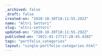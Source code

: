 ```yaml
---
_archived: false
_draft: false
created-on: "2020-10-30T18:11:55.292Z"
name: "Altri Settori"
slug: "altri-settori"
updated-on: "2020-10-30T18:11:55.292Z"
published-on: "2021-01-17T17:28:45.430Z"
tags: "portfolio_categories"
layout: "single-portfolio-categories.html"
---
```



